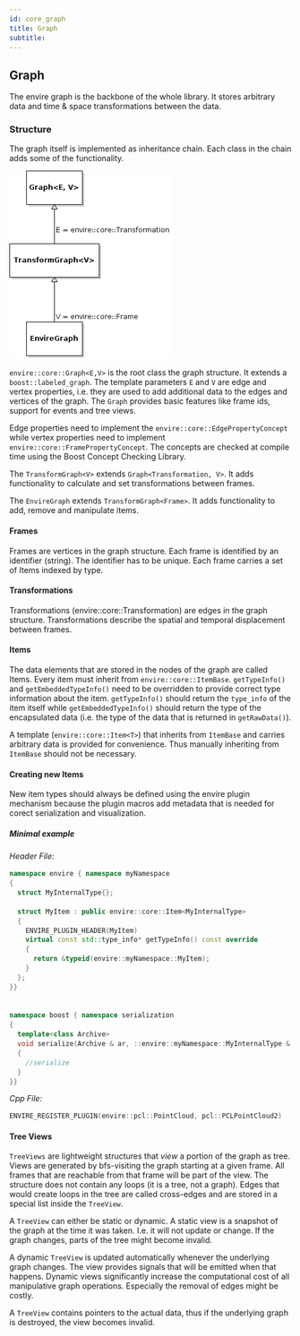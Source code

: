 ```yaml
---
id: core_graph
title: Graph
subtitle:
---
```


## Graph
The envire graph is the backbone of the whole library. It stores arbitrary data
and time & space transformations between the data.

### Structure
The graph itself is implemented as inheritance chain. Each class in the chain
adds some of the functionality.

![graphuml](https://raw.githubusercontent.com/envire/envire.github.io/master/images/envire_core_graph_inherit.png)


``envire::core::Graph<E,V>`` is the root class the graph structure. It extends
a ``boost::labeled_graph``. The template parameters ``E`` and ``V`` are edge and
vertex properties, i.e. they are used to add additional data to the edges and
vertices of the graph. The ``Graph`` provides basic features like frame ids, support
for events and tree views.

Edge properties need to implement the ``envire::core::EdgePropertyConcept`` while
vertex properties need to implement ``envire::core::FramePropertyConcept``.
The concepts are checked at compile time using the Boost Concept Checking Library.

The ``TransformGraph<V>`` extends ``Graph<Transformation, V>``. It adds functionality
to calculate and set transformations between frames.

The ``EnvireGraph`` extends ``TransformGraph<Frame>``. It adds functionality to
add, remove and manipulate items.



#### Frames
Frames are vertices in the graph structure. Each frame is identified by an identifier
(string). The identifier has to be unique.
Each frame carries a set of Items indexed by type.

#### Transformations
Transformations (envire::core::Transformation) are edges in the graph structure.
Transformations describe the spatial and temporal displacement between frames.

#### Items
The data elements that are stored in the nodes of the graph are called Items.
Every item must inherit from `envire::core::ItemBase`. `getTypeInfo()`
and `getEmbeddedTypeInfo()` need to be overridden to provide correct type information
about the item. `getTypeInfo()` should return the `type_info` of the item itself
while `getEmbeddedTypeInfo()` should return the type of the encapsulated data (i.e.
the type of the data that is returned in `getRawData()`).

A template (`envire::core::Item<T>`) that inherits from `ItemBase` and carries
arbitrary data is provided for convenience. Thus manually inheriting from `ItemBase`
should not be necessary.


#### Creating new Items
New item types should always be defined using the envire plugin mechanism because
the plugin macros add metadata that is needed for corect serialization and
visualization.
##### Minimal example
*Header File:*
```c++
namespace envire { namespace myNamespace
{
  struct MyInternalType{};

  struct MyItem : public envire::core::Item<MyInternalType>
  {
    ENVIRE_PLUGIN_HEADER(MyItem)
    virtual const std::type_info* getTypeInfo() const override
    {
      return &typeid(envire::myNamespace::MyItem);
    }
  };
}}


namespace boost { namespace serialization
{
  template<class Archive>
  void serialize(Archive & ar, ::envire::myNamespace::MyInternalType & data, const unsigned int version)
  {
    //serialize
  }
}}
```
*Cpp File:*
```c++
ENVIRE_REGISTER_PLUGIN(envire::pcl::PointCloud, pcl::PCLPointCloud2)
```

#### Tree Views
``TreeViews`` are lightweight structures that *view* a portion of the graph as tree.
Views are generated by bfs-visiting the graph starting at a given frame.
All frames that are reachable from that frame will be part of the view. The structure
does not contain any loops (it is a tree, not a graph). Edges that would create
loops in the tree are called cross-edges and are stored in a special list inside
the ``TreeView``.

A ``TreeView`` can either be static or dynamic. A static view is a snapshot of the
graph at the time it was taken. I.e. it will not update or change. If the graph changes,
parts of the tree might become invalid.

A dynamic ``TreeView`` is updated automatically whenever the underlying graph changes.
The view provides signals that will be emitted when that happens. Dynamic views
significantly increase the computational cost of all manipulative graph operations.
Especially the removal of edges might be costly.

A ``TreeView`` contains pointers to the actual data, thus if the underlying graph
is destroyed, the view becomes invalid.
